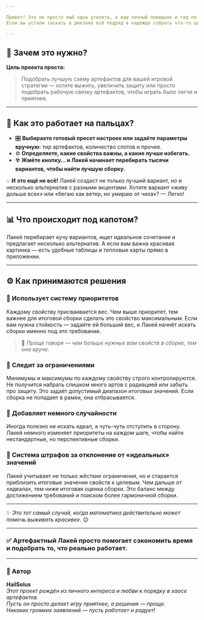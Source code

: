 ```yaml
---

Привет! Это не просто ещё одна утилита, а ваш личный помощник и гид по артефактам на сервере **DayZ Grotesk Stalker PvE**.
Если вы устали таскать в рюкзаке всё подряд в надежде собрать что-то ценное, а потом часами крутите комбинации в голове — ладно, хватит этого хаоса!

---
```


## 🎯 Зачем это нужно?

**Цель проекта проста:**

> Подобрать лучшую схему артефактов для вашей игровой стратегии — хотите выжить, увеличить защиту или просто подобрать рабочую связку артефактов, чтобы играть было легче и приятнее.

---

## 🚀 Как это работает на пальцах?

* 🎛️ **Выбираете готовый пресет настроек или задаёте параметры вручную:** тир артефактов, количество слотов и прочее.
* ⚙️ **Определяете, какие свойства важны, а какие лучше избегать.**
* ☢️ **Жмёте кнопку… и Лакей начинает перебирать тысячи вариантов, чтобы найти лучшую сборку.**

💡 **И это ещё не всё!**
Лакей создаст не только лучший вариант, но и несколько альтернатив с разными акцентами.
Хотите вариант «живу дольше всех» или «бегаю как ветер, но умираю от чиха»? — Легко!

---

## 📊 Что происходит под капотом?

Лакей перебирает кучу вариантов, ищет идеальное сочетание и предлагает несколько альтернатив.
А если вам важна красивая картинка — есть удобные таблицы и тепловые карты прямо в приложении.

---

## ⚙️ Как принимаются решения

### 📌 Использует систему приоритетов

Каждому свойству присваивается вес. Чем выше приоритет, тем важнее для итоговой сборки сделать это свойство максимальным. Если вам нужна стойкость — задайте ей больший вес, и Лакей начнёт искать сборки именно под это требование.

> 📌 *Проще говоря — чем больше нужных вам свойств в сборке, тем она круче.*

### 📏 Следит за ограничениями

Минимумы и максимумы по каждому свойству строго контролируются. Не получится набрать слишком много артов с радиацией или забыть про защиту.
Это задаёт допустимый диапазон итоговых значений. Если сборка не попадает в рамки, она отбрасывается.

### 🎲 Добавляет немного случайности

Иногда полезно не искать идеал, а чуть-чуть отступить в сторону. Лакей немного изменяет приоритеты на каждом шаге, чтобы найти нестандартные, но перспективные сборки.

### 📐 Система штрафов за отклонение от «идеальных» значений

Лакей учитывает не только жёсткие ограничения, но и старается приблизить итоговые значения свойств к целевым. Чем дальше от «идеала», тем ниже итоговая оценка сборки.
Это баланс между достижением требований и поиском более гармоничной сборки.

---

✨ *Это тот самый случай, когда математика действительно может помочь выживать красивее.* 😉

---

### ✅ Артефактный Лакей просто помогает сэкономить время и подобрать то, что реально работает.

---

### 👤 Автор

**HailSolus**<br>
*Этот проект рождён из личного интереса и любви к порядку в хаосе артефактов.*<br>
*Пусть он просто делает игру приятнее, а решения — проще.*<br> 
*Никаких громких заявлений — пусть работает и радует!*